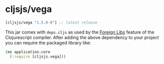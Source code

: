 # cljsjs/vega

[](dependency)
```clojure
[cljsjs/vega "1.5.0-0"] ;; latest release
```
[](/dependency)

This jar comes with `deps.cljs` as used by the [Foreign Libs][flibs] feature
of the Clojurescript compiler. After adding the above dependency to your project
you can require the packaged library like:

```clojure
(ns application.core
  (:require [cljsjs.vega]))
```

[flibs]: https://github.com/clojure/clojurescript/wiki/Foreign-Dependencies
